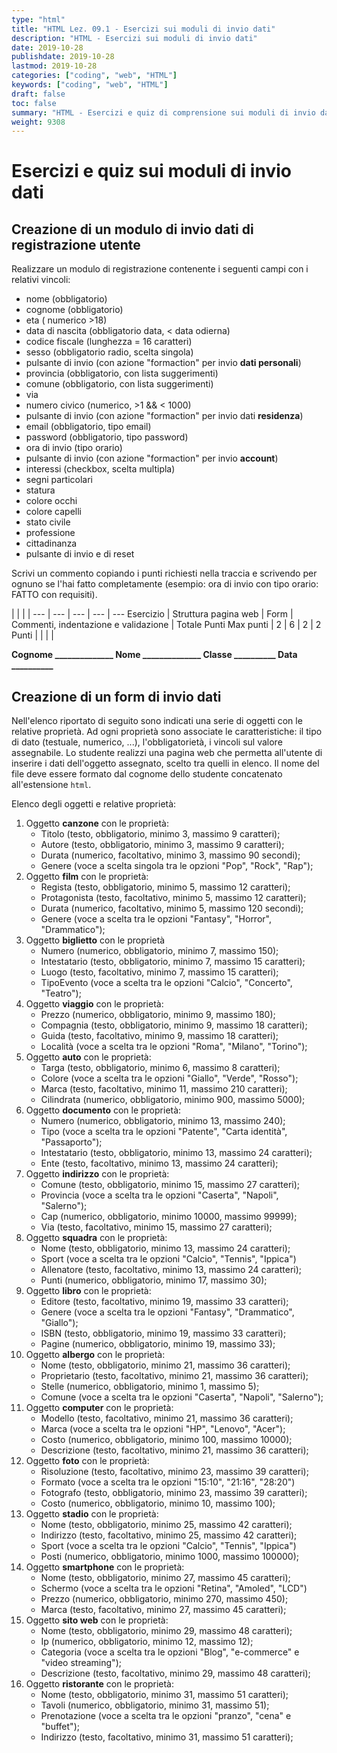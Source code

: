 ```yaml
---
type: "html"
title: "HTML Lez. 09.1 - Esercizi sui moduli di invio dati"
description: "HTML - Esercizi sui moduli di invio dati"
date: 2019-10-28
publishdate: 2019-10-28
lastmod: 2019-10-28
categories: ["coding", "web", "HTML"]
keywords: ["coding", "web", "HTML"]
draft: false
toc: false
summary: "HTML - Esercizi e quiz di comprensione sui moduli di invio dati"
weight: 9308
---
```


# Esercizi e quiz sui moduli di invio dati

## Creazione di un modulo di invio dati di registrazione utente

Realizzare un modulo di registrazione contenente i seguenti campi con i relativi vincoli:

- nome (obbligatorio)
- cognome (obbligatorio)
- eta ( numerico >18)
- data di nascita (obbligatorio data, < data odierna)
- codice fiscale (lunghezza = 16 caratteri)
- sesso (obbligatorio radio, scelta singola)
- pulsante di invio  (con azione "formaction" per invio **dati personali**)
- provincia (obbligatorio, con lista suggerimenti)
- comune (obbligatorio, con lista suggerimenti)
- via
- numero civico (numerico, >1 && < 1000)
- pulsante di invio  (con azione "formaction" per invio dati **residenza**)
- email (obbligatorio, tipo email)
- password (obbligatorio, tipo password)
- ora di invio (tipo orario)
- pulsante di invio  (con azione "formaction" per invio **account**)
- interessi (checkbox, scelta multipla)
- segni particolari
- statura
- colore occhi
- colore capelli
- stato civile
- professione
- cittadinanza
- pulsante di invio e di reset

Scrivi un commento copiando i punti richiesti nella traccia e scrivendo per ognuno se l'hai fatto completamente (esempio: ora di invio con tipo orario: FATTO con requisiti).

<!-- markdownlint-disable MD036 -->

|         |                       |        |
---       | ---                   | ---    | ---  | ---
Esercizio | Struttura pagina web  |  Form  |  Commenti, indentazione e validazione | Totale Punti
Max punti |       2               |  6  |  2  |  2
Punti     |                       |     |     |

**Cognome ______________ Nome ______________ Classe __________ Data __________**

<!-- markdownlint-enable MD036 -->

## Creazione di un form di invio dati

Nell'elenco riportato di seguito sono indicati una serie di oggetti con le relative proprietà. Ad ogni proprietà sono associate le caratteristiche: il tipo di dato (testuale, numerico, ...), l'obbligatorietà, i vincoli sul valore assegnabile.
Lo studente realizzi una pagina web che permetta all'utente di inserire i dati dell'oggetto assegnato, scelto tra quelli in elenco. Il nome del file deve essere formato dal cognome dello studente concatenato all'estensione ``html``.

Elenco degli oggetti e relative proprietà:

1. Oggetto **canzone** con le proprietà:
    - Titolo (testo, obbligatorio, minimo 3, massimo 9 caratteri);
    - Autore (testo, obbligatorio, minimo 3, massimo 9 caratteri);
    - Durata (numerico, facoltativo, minimo 3, massimo 90 secondi);
    - Genere (voce a scelta singola tra le opzioni "Pop", "Rock", "Rap");
1. Oggetto **film** con le proprietà:
    - Regista (testo, obbligatorio, minimo 5, massimo 12 caratteri);
    - Protagonista (testo, facoltativo, minimo 5, massimo 12 caratteri);
    - Durata (numerico, facoltativo, minimo 5, massimo 120 secondi);
    - Genere (voce a scelta tra le opzioni "Fantasy", "Horror", "Drammatico");
1. Oggetto **biglietto** con le proprietà
    - Numero (numerico, obbligatorio, minimo 7, massimo 150);
    - Intestatario (testo, obbligatorio, minimo 7, massimo 15 caratteri);
    - Luogo (testo, facoltativo, minimo 7, massimo 15 caratteri);
    - TipoEvento (voce a scelta tra le opzioni "Calcio", "Concerto", "Teatro");
1. Oggetto **viaggio** con le proprietà:
    - Prezzo (numerico, obbligatorio, minimo 9, massimo 180);
    - Compagnia (testo, obbligatorio, minimo 9, massimo 18 caratteri);
    - Guida (testo, facoltativo, minimo 9, massimo 18 caratteri);
    - Località (voce a scelta tra le opzioni "Roma", "Milano", "Torino");
1. Oggetto **auto** con le proprietà:
    - Targa (testo, obbligatorio, minimo 6, massimo 8 caratteri);
    - Colore (voce a scelta tra le opzioni "Giallo", "Verde", "Rosso");
    - Marca (testo, facoltativo, minimo 11, massimo 210 caratteri);
    - Cilindrata (numerico, obbligatorio, minimo 900, massimo 5000);
1. Oggetto **documento** con le proprietà:
    - Numero (numerico, obbligatorio, minimo 13, massimo 240);
    - Tipo (voce a scelta tra le opzioni "Patente", "Carta identità", "Passaporto");
    - Intestatario (testo, obbligatorio, minimo 13, massimo 24 caratteri);
    - Ente (testo, facoltativo, minimo 13, massimo 24 caratteri);
1. Oggetto **indirizzo** con le proprietà:
    - Comune (testo, obbligatorio, minimo 15, massimo 27 caratteri);
    - Provincia (voce a scelta tra le opzioni "Caserta", "Napoli", "Salerno");
    - Cap (numerico, obbligatorio, minimo 10000, massimo 99999);
    - Via (testo, facoltativo, minimo 15, massimo 27 caratteri);
1. Oggetto **squadra** con le proprietà:
    - Nome (testo, obbligatorio, minimo 13, massimo 24 caratteri);
    - Sport (voce a scelta tra le opzioni "Calcio", "Tennis", "Ippica")
    - Allenatore (testo, facoltativo, minimo 13, massimo 24 caratteri);
    - Punti (numerico, obbligatorio, minimo 17, massimo 30);
1. Oggetto **libro** con le proprietà:
    - Editore (testo, facoltativo, minimo 19, massimo 33 caratteri);
    - Genere (voce a scelta tra le opzioni "Fantasy", "Drammatico", "Giallo");
    - ISBN (testo, obbligatorio, minimo 19, massimo 33 caratteri);
    - Pagine (numerico, obbligatorio, minimo 19, massimo 33);
1. Oggetto **albergo** con le proprietà:
    - Nome (testo, obbligatorio, minimo 21, massimo 36 caratteri);
    - Proprietario (testo, facoltativo, minimo 21, massimo 36 caratteri);
    - Stelle (numerico, obbligatorio, minimo 1, massimo 5);
    - Comune (voce a scelta tra le opzioni "Caserta", "Napoli", "Salerno");
1. Oggetto **computer** con le proprietà:
    - Modello (testo, facoltativo, minimo 21, massimo 36 caratteri);
    - Marca (voce a scelta tra le opzioni "HP", "Lenovo", "Acer");
    - Costo (numerico, obbligatorio, minimo 100, massimo 10000);
    - Descrizione (testo, facoltativo, minimo 21, massimo 36 caratteri);
1. Oggetto **foto** con le proprietà:
    - Risoluzione (testo, facoltativo, minimo 23, massimo 39 caratteri);
    - Formato (voce a scelta tra le opzioni "15:10", "21:16", "28:20")
    - Fotografo (testo, obbligatorio, minimo 23, massimo 39 caratteri);
    - Costo (numerico, obbligatorio, minimo 10, massimo 100);
1. Oggetto **stadio** con le proprietà:
    - Nome (testo, obbligatorio, minimo 25, massimo 42 caratteri);
    - Indirizzo (testo, facoltativo, minimo 25, massimo 42 caratteri);
    - Sport (voce a scelta tra le opzioni "Calcio", "Tennis", "Ippica")
    - Posti (numerico, obbligatorio, minimo 1000, massimo 100000);
1. Oggetto **smartphone** con le proprietà:
    - Nome (testo, obbligatorio, minimo 27, massimo 45 caratteri);
    - Schermo (voce a scelta tra le opzioni "Retina", "Amoled", "LCD")
    - Prezzo (numerico, obbligatorio, minimo 270, massimo 450);
    - Marca (testo, facoltativo, minimo 27, massimo 45 caratteri);
1. Oggetto **sito web** con le proprietà:
    - Nome (testo, obbligatorio, minimo 29, massimo 48 caratteri);
    - Ip (numerico, obbligatorio, minimo 12, massimo 12);
    - Categoria (voce a scelta tra le opzioni "Blog", "e-commerce" e "video streaming");
    - Descrizione (testo, facoltativo, minimo 29, massimo 48 caratteri);
1. Oggetto **ristorante** con le proprietà:
    - Nome (testo, obbligatorio, minimo 31, massimo 51 caratteri);
    - Tavoli (numerico, obbligatorio, minimo 31, massimo 51);
    - Prenotazione (voce a scelta tra le opzioni "pranzo", "cena" e "buffet");
    - Indirizzo (testo, facoltativo, minimo 31, massimo 51 caratteri);
